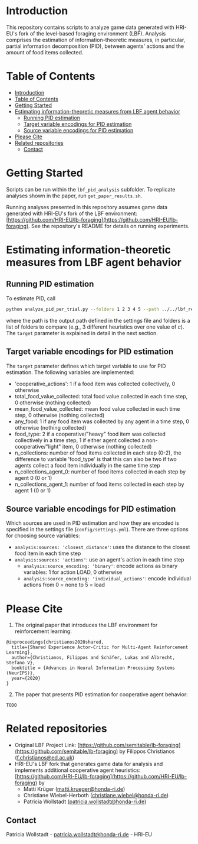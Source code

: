 # Introduction

This repository contains scripts to analyze game data generated with HRI-EU's fork of
the level-based foraging environment (LBF). Analysis comprises the estimation of
information-theoretic measures, in particular, partial information decomposition (PID),
between agents' actions and the amount of food items collected.

# Table of Contents

- [Introduction](#introduction)
- [Table of Contents](#table-of-contents)
- [Getting Started](#getting-started)
- [Estimating information-theoretic measures from LBF agent behavior](#estimating-information-theoretic-measures-from-lbf-agent-behavior)
  - [Running PID estimation](#running-pid-estimation)
  - [Target variable encodings for PID estimation](#target-variable-encodings-for-pid-estimation)
  - [Source variable encodings for PID estimation](#source-variable-encodings-for-pid-estimation)
- [Please Cite](#please-cite)
- [Related repositories](#related-repositories)
  - [Contact](#contact)


<!-- GETTING STARTED -->
# Getting Started

Scripts can be run within the `lbf_pid_analysis` subfolder. To replicate analyses
shown in the paper, run `get_paper_results.sh`.

Running analyses presented in this repository assumes game data generated with HRI-EU's
fork of the LBF environment: [https://github.com/HRI-EU/lb-foraging](https://github.com/HRI-EU/lb-foraging).
See the repository's README for details on running experiments.

# Estimating information-theoretic measures from LBF agent behavior

## Running PID estimation

To estimate PID, call

```bash
python analyze_pid_per_trial.py --folders 1 2 3 4 5 --path ../../lbf_results/experiment --target 'any_food'
```

where the path is the output path defined in the settings file and folders is a list of folders to compare (e.g., 3 different heuristics over one value of $c$). The `target` parameter is explained in detail in the next section.

## Target variable encodings for PID estimation

The `target` parameter defines which target variable to use for PID estimation. The following variables are implemented:

- 'cooperative_actions': 1 if a food item was collected collectively, 0 otherwise
- total_food_value_collected: total food value collected in each time step, 0 otherwise (nothing collected)
- mean_food_value_collected: mean food value collected in each time step, 0 otherwise (nothing collected)
- any_food: 1 if any food item was collected by any agent in a time step, 0 otherwise (nothing collected)
- food_type: 2 if a cooperative/"heavy" food item was collected collectively in a time step, 1 if either agent collected a non-cooperative/"light" item, 0 otherwise (nothing collected)
- n_collections: number of food items collected in each step (0-2), the difference to variable 'food_type' is that this can also be two if two agents collect a food item individually in the same time step
- n_collections_agent_0: number of food items collected in each step by agent 0 (0 or 1)
- n_collections_agent_1: number of food items collected in each step by agent 1 (0 or 1)

## Source variable encodings for PID estimation

Which sources are used in PID estimation and how they are encoded is specified in the settings file (`config/settings.yml`). There are three options for choosing source variables:

- `analysis:sources: 'closest_distance'`: uses the distance to the closest food item in each time step
- `analysis:sources: 'actions'`: use an agent's action in each time step
  - `analysis:source_encoding: 'binary'`: encode actions as binary variables: 1 for action LOAD, 0 otherwise
  - `analysis:source_encoding: 'individual_actions'`: encode individual actions from 0 = none to 5 = load


# Please Cite
1. The original paper that introduces the LBF environment for reinforcement learning:
```
@inproceedings{christianos2020shared,
  title={Shared Experience Actor-Critic for Multi-Agent Reinforcement Learning},
  author={Christianos, Filippos and Schäfer, Lukas and Albrecht, Stefano V},
  booktitle = {Advances in Neural Information Processing Systems (NeurIPS)},
  year={2020}
}
```
2. The paper that presents PID estimation for cooperative agent behavior:
```
TODO
```
# Related repositories


- Original LBF Project Link: [https://github.com/semitable/lb-foraging](https://github.com/semitable/lb-foraging) by Filippos Christianos (f.christianos@ed.ac.uk)
- HRI-EU's LBF fork that generates game data for analysis and implements additional cooperative
agent heuristics: [https://github.com/HRI-EU/lb-foraging](https://github.com/HRI-EU/lb-foraging) by
  - Matti Krüger (matti.krueger@honda-ri.de)
  - Christiane Wiebel-Herboth (christiane.wiebel@honda-ri.de)
  - Patricia Wollstadt (patricia.wollstadt@honda-ri.de)

## Contact

Patricia Wollstadt - patricia.wollstadt@honda-ri.de  - HRI-EU
